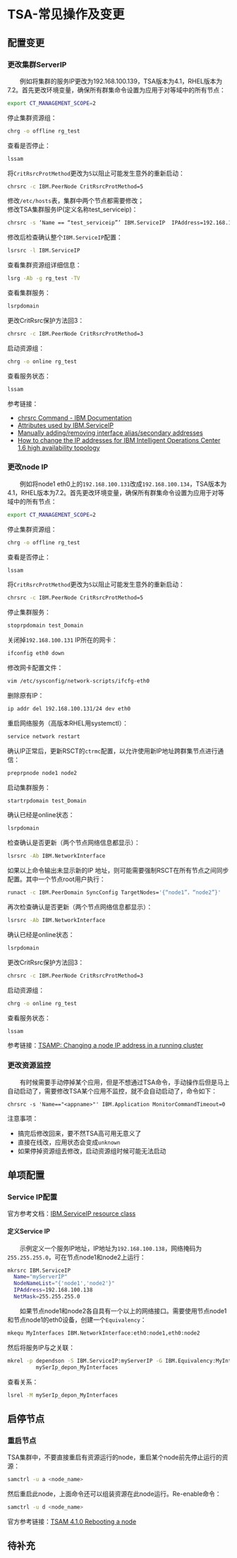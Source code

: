 # TSA-常见操作及变更
## 配置变更
### 更改集群ServerIP
&#8195;&#8195;例如将集群的服务IP更改为192.168.100.139，TSA版本为4.1，RHEL版本为7.2。首先更改环境变量，确保所有群集命令设置为应用于对等域中的所有节点：
```sh
export CT_MANAGEMENT_SCOPE=2    
```
停止集群资源组：
```sh
chrg -o offline rg_test
```
查看是否停止：
```sh
lssam
```
将`CritRsrcProtMethod`更改为`5`以阻止可能发生意外的重新启动：
```sh
chrsrc -c IBM.PeerNode CritRsrcProtMethod=5
```
修改`/etc/hosts`表，集群中两个节点都需要修改；    
修改TSA集群服务IP(定义名称test_serviceip)：
```sh
chrsrc -s ‘Name == “test_serviceip”’ IBM.ServiceIP  IPAddress=192.168.100.139
```
修改后检查确认整个`IBM.ServiceIP`配置：
```sh
lsrsrc -l IBM.ServiceIP
```
查看集群资源组详细信息：
```sh
lsrg -Ab -g rg_test -TV
```
查看集群服务：
```sh
lsrpdomain
```
更改CritRsrc保护方法回3：
```sh
chrsrc -c IBM.PeerNode CritRsrcProtMethod=3
```
启动资源组：
```sh
chrg -o online rg_test
```
查看服务状态：
```sh
lssam
```
参考链接：
- [chrsrc Command - IBM Documentation](https://www.ibm.com/docs/en/rsct/3.2?topic=chrsrc-command)
- [Attributes used by IBM.ServiceIP](https://www.ibm.com/docs/en/tsafm/4.1.1?topic=class-attributes-used-by-ibmserviceip)
- [Manually adding/removing interface alias/secondary addresses](https://www.ibm.com/support/pages/manually-addingremoving-interface-aliassecondary-addresses)
- [How to change the IP addresses for IBM Intelligent Operations Center 1.6 high availability topology](https://www.ibm.com/support/pages/how-change-ip-addresses-ibm-intelligent-operations-center-16-high-availability-topology)

### 更改node IP
&#8195;&#8195;例如将node1 eth0上的`192.168.100.131`改成`192.168.100.134`，TSA版本为4.1，RHEL版本为7.2。首先更改环境变量，确保所有群集命令设置为应用于对等域中的所有节点：
```sh
export CT_MANAGEMENT_SCOPE=2    
```
停止集群资源组：
```sh
chrg -o offline rg_test
```
查看是否停止：
```sh
lssam
```
将`CritRsrcProtMethod`更改为`5`以阻止可能发生意外的重新启动：
```sh
chrsrc -c IBM.PeerNode CritRsrcProtMethod=5
```
停止集群服务：
```sh
stoprpdomain test_Domain
```
关闭掉`192.168.100.131` IP所在的网卡：
```sh
ifconfig eth0 down
```
修改网卡配置文件：
```sh
vim /etc/sysconfig/network-scripts/ifcfg-eth0
```
删除原有IP：
```sh
ip addr del 192.168.100.131/24 dev eth0
```
重启网络服务（高版本RHEL用systemctl）：
```sh
service network restart
```
确认IP正常后，更新RSCT的`ctrmc`配置，以允许使用新IP地址跨群集节点进行通信：
```sh
preprpnode node1 node2
```
启动集群服务：
```sh
startrpdomain test_Domain
```
确认已经是online状态：
```sh
lsrpdomain
```
检查确认是否更新（两个节点网络信息都显示）：
```sh
lsrsrc -Ab IBM.NetworkInterface
```
如果以上命令输出未显示新的IP 地址，则可能需要强制RSCT在所有节点之间同步配置。其中一个节点root用户执行：
```sh
runact -c IBM.PeerDomain SyncConfig TargetNodes='{“node1”，“node2”}'
```
再次检查确认是否更新（两个节点网络信息都显示）：
```sh
lsrsrc -Ab IBM.NetworkInterface
```
确认已经是online状态：
```sh
lsrpdomain
```
更改CritRsrc保护方法回3：
```sh
chrsrc -c IBM.PeerNode CritRsrcProtMethod=3
```
启动资源组：
```sh
chrg -o online rg_test
```
查看服务状态：
```sh
lssam
```
参考链接：[TSAMP: Changing a node IP address in a running cluster](https://www.ibm.com/support/pages/tsamp-changing-node-ip-address-running-cluster)

### 更改资源监控
&#8195;&#8195;有时候需要手动停掉某个应用，但是不想通过TSA命令，手动操作后但是马上自动启动了，需要修改TSA某个应用不监控，就不会自动启动了，命令如下：
```
chrsrc -s 'Name=="<appname>"' IBM.Application MonitorCommandTimeout=0
```
注意事项：
- 搞完后修改回来，要不然TSA高可用无意义了
- 直接在线改，应用状态会变成`unknown`
- 如果停掉资源组去修改，启动资源组时候可能无法启动

## 单项配置
### Service IP配置
官方参考文档：[IBM.ServiceIP resource class](https://www.ibm.com/docs/en/tsafm/4.1.1?topic=class-attributes-used-by-ibmserviceip)
#### 定义Service IP
&#8195;&#8195;示例定义一个服务IP地址，IP地址为`192.168.100.138`，网络掩码为`255.255.255.0`，可在节点node1和node2上运行：
```sh
mkrsrc IBM.ServiceIP
  Name="myServerIP"
  NodeNameList="{'node1','node2'}"
  IPAddress=192.168.100.138
  NetMask=255.255.255.0  
```
&#8195;&#8195;如果节点node1和node2各自具有一个以上的网络接口。需要使用节点node1和节点node1的eth0设备，创建一个`Equivalency`：
```sh
mkequ MyInterfaces IBM.NetworkInterface:eth0:node1,eth0:node2
```
然后将服务IP与之关联：
```sh
mkrel -p dependson -S IBM.ServiceIP:myServerIP -G IBM.Equivalency:MyInterfaces 
         mySerIp_depon_MyInterfaces
```
查看关系：
```sh
lsrel -M mySerIp_depon_MyInterfaces
```
## 启停节点
### 重启节点
TSA集群中，不要直接重启有资源运行的node，重启某个node前先停止运行的资源：
```sh
samctrl -u a <node_name>
```
然后重启此node，上面命令还可以组装资源在此node运行。Re-enable命令：
```sh
samctrl -u d <node_name> 
```
官方参考链接：[TSAM 4.1.0 Rebooting a node](https://www.ibm.com/docs/en/tsafm/4.1.0?topic=cluster-rebooting-node)
## 待补充